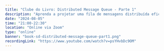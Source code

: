 ```yaml
---
title: "Clube do Livro: Distributed Message Queue - Parte 1"
description: "Aprenda a projetar uma fila de mensagens distribuída eficiente, escalável e fiável, garantindo comunicação assíncrona robusta entre componentes nos sistemas modernos."
date: "2024-08-05"
time: "21:00-22:30"
location: "Online via Zoom"
type: "online"
banner: "book-sd-distributed-message-queue-part1.png"
recordingLink: "https://www.youtube.com/watch?v=psYHvbDc9OM"
---
```

